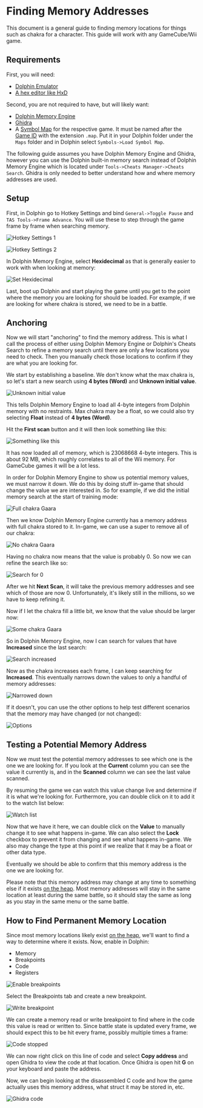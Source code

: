 # Finding Memory Addresses

This document is a general guide to finding memory locations for things such as chakra for a character. This guide will work with any GameCube/Wii game.

## Requirements

First, you will need:

- [Dolphin Emulator](https://dolphin-emu.org/)
- [A hex editor like HxD](https://mh-nexus.de/en/downloads.php?product=HxD20)

Second, you are not required to have, but will likely want:

- [Dolphin Memory Engine](https://github.com/aldelaro5/Dolphin-memory-engine)
- [Ghidra](https://github.com/NicholasMoser/Naruto-GNT-Modding/blob/main/gnt4/docs/guides/ghidra.md)
- A [Symbol Map](https://github.com/NicholasMoser/Naruto-GNT-Modding/tree/main/general/symbol_maps) for the
  respective game. It must be named after the [Game ID](https://wiki.dolphin-emu.org/index.php?title=GameIDs)
  with the extension `.map`. Put it in your Dolphin folder under the `Maps` folder and in Dolphin select
  `Symbols->Load Symbol Map`.

The following guide assumes you have Dolphin Memory Engine and Ghidra, however you can use the Dolphin
built-in memory search instead of Dolphin Memory Engine which is located under
`Tools->Cheats Manager->Cheats Search`. Ghidra is only needed to better understand how and where
memory addresses are used.

## Setup

First, in Dolphin go to Hotkey Settings and bind `General->Toggle Pause` and `TAS Tools->Frame Advance`.
You will use these to step through the game frame by frame when searching memory.

![Hotkey Settings 1](/general/images/mem/hotkey_settings_1.png?raw=true "Hotkey Settings 1")

![Hotkey Settings 2](/general/images/mem/hotkey_settings_2.png?raw=true "Hotkey Settings 2")

In Dolphin Memory Engine, select **Hexidecimal** as that is generally easier to work with when looking
at memory:

![Set Hexidecimal](/general/images/mem/set_hex.png?raw=true "Set Hexidecimal")

Last, boot up Dolphin and start playing the game until you get to the point where the memory you
are looking for should be loaded. For example, if we are looking for where chakra is stored,
we need to be in a battle.

## Anchoring

Now we will start "anchoring" to find the memory address. This is what I call the process of either using
Dolphin Memory Engine or Dolphin's Cheats Search to refine a memory search until there are only a few locations
you need to check. Then you manually check those locations to confirm if they are what you are looking for.

We start by establishing a baseline. We don't know what the max chakra is, so let's start a new search using **4 bytes (Word)** and **Unknown initial value**.

![Unknown initial value](/general/images/mem/unknown_initial_value.png?raw=true "Unknown initial value")

This tells Dolphin Memory Engine to load all 4-byte integers from Dolphin memory with no restraints.
Max chakra may be a float, so we could also try selecting **Float** instead of **4 bytes (Word)**.

Hit the **First scan** button and it will then look something like this:

![Something like this](/general/images/mem/something_like_this.png?raw=true "Something like this")

It has now loaded all of memory, which is 23068668 4-byte integers. This is about 92 MB, which roughly correlates
to all of the Wii memory. For GameCube games it will be a lot less.

In order for Dolphin Memory Engine to show us potential memory values, we must narrow it down. We do this by doing
stuff in-game that should change the value we are interested in. So for example, if we did the initial memory
search at the start of training mode:

![Full chakra Gaara](/general/images/mem/full_chakra.png?raw=true "Full chakra Gaara")

Then we know Dolphin Memory Engine currently has a memory address with full chakra stored to it.
In-game, we can use a super to remove all of our chakra:

![No chakra Gaara](/general/images/mem/no_chakra.png?raw=true "No chakra Gaara")

Having no chakra now means that the value is probably 0. So now we can refine the search like so:

![Search for 0](/general/images/mem/search_0.PNG?raw=true "Search for 0")

After we hit **Next Scan**, it will take the previous memory addresses and see which of those are now 0.
Unfortunately, it's likely still in the millions, so we have to keep refining it.

Now if I let the chakra fill a little bit, we know that the value should be larger now:

![Some chakra Gaara](/general/images/mem/some_chakra.png?raw=true "Some chakra Gaara")

So in Dolphin Memory Engine, now I can search for values that have **Increased** since the last search:

![Search increased](/general/images/mem/search_increased.PNG?raw=true "Search increased")

Now as the chakra increases each frame, I can keep searching for **Increased**. This eventually narrows
down the values to only a handful of memory addresses:

![Narrowed down](/general/images/mem/narrowed_down.PNG?raw=true "Narrowed down")

If it doesn't, you can use the other options to help test different scenarios that the memory may
have changed (or not changed):

![Options](/general/images/mem/options.png?raw=true "Options")

## Testing a Potential Memory Address

Now we must test the potential memory addresses to see which one is the one we are looking for.
If you look at the **Current** column you can see the value it currently is, and in the **Scanned**
column we can see the last value scanned.

By resuming the game we can watch this value change live and determine if it is what we're looking for.
Furthermore, you can double click on it to add it to the watch list below:

![Watch list](/general/images/mem/watch_list.png?raw=true "Watch list")

Now that we have it here, we can double click on the **Value** to manually change it to see what happens in-game.
We can also select the **Lock** checkbox to prevent it from changing and see what happens in-game. We also may
change the type at this point if we realize that it may be a float or other data type.

Eventually we should be able to confirm that this memory address is the one we are looking for.

Please note that this memory address may change at any time to something else if it exists
[on the heap](https://en.wikipedia.org/wiki/Memory_management#HEAP). Most memory addresses will stay in the
same location at least during the same battle, so it should stay the same as long as you stay in the same
menu or the same battle.

## How to Find Permanent Memory Location

Since most memory locations likely exist [on the heap](https://en.wikipedia.org/wiki/Memory_management#HEAP),
we'll want to find a way to determine where it exists. Now, enable in Dolphin:

- Memory
- Breakpoints
- Code
- Registers

![Enable breakpoints](/general/images/mem/enable_breakpoints.png?raw=true "Enable breakpoints")

Select the Breakpoints tab and create a new breakpoint.

![Write breakpoint](/general/images/mem/write_breakpoint.png?raw=true "Write breakpoint")

We can create a memory read or write breakpoint to find where in the code this value is read or written to.
Since battle state is updated every frame, we should expect this to be hit every frame, possibly multiple
times a frame:

![Code stopped](/general/images/mem/code_stopped.png?raw=true "Code stopped")

We can now right click on this line of code and select **Copy address** and open Ghidra to view the code
at that location. Once Ghidra is open hit **G** on your keyboard and paste the address.

Now, we can begin looking at the disassembled C code and how the game actually uses this memory address,
what struct it may be stored in, etc.

![Ghidra code](/general/images/mem/ghidra_code.PNG?raw=true "Ghidra code")

